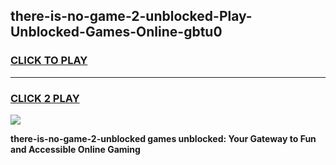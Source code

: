 
## there-is-no-game-2-unblocked-Play-Unblocked-Games-Online-gbtu0
<h3>
<a href="https://premium76.site?title=there-is-no-game-2-unblocked&ref=25A">CLICK TO PLAY</a></h3>
<hr>

<h3>
<a href="https://premium76.site?title=there-is-no-game-2-unblocked&ref=25A">CLICK 2 PLAY</a>
  
</h3>

<a href="https://premium76.site?title=there-is-no-game-2-unblocked&ref=25A"><img src="https://clearcache.store/games.png"></a>


**there-is-no-game-2-unblocked games unblocked: Your Gateway to Fun and Accessible Online Gaming**
